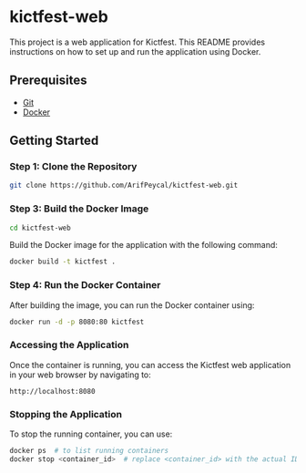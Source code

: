 # kictfest-web

This project is a web application for Kictfest. This README provides instructions on how to set up and run the application using Docker.

## Prerequisites

- [Git](https://git-scm.com/)
- [Docker](https://www.docker.com/get-started)

## Getting Started

### Step 1: Clone the Repository

```bash
git clone https://github.com/ArifPeycal/kictfest-web.git
```


### Step 3: Build the Docker Image


```bash
cd kictfest-web
```
Build the Docker image for the application with the following command:

```bash
docker build -t kictfest .
```

### Step 4: Run the Docker Container

After building the image, you can run the Docker container using:

```bash
docker run -d -p 8080:80 kictfest
```

### Accessing the Application

Once the container is running, you can access the Kictfest web application in your web browser by navigating to:

```
http://localhost:8080
```

### Stopping the Application

To stop the running container, you can use:

```bash
docker ps  # to list running containers
docker stop <container_id>  # replace <container_id> with the actual ID of your container
```
